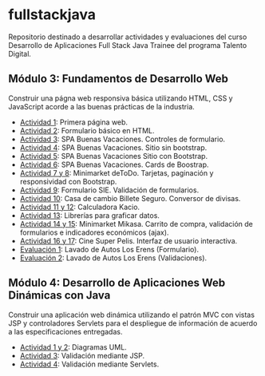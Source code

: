 # fullstackjava

Repositorio destinado a desarrollar actividades y evaluaciones del curso Desarrollo de Aplicaciones Full Stack Java Trainee del programa Talento Digital.

## Módulo 3: Fundamentos de Desarrollo Web 
Construir una págna web responsiva básica utilizando HTML, CSS y JavaScript acorde a las buenas prácticas de la industria.
- [Actividad 1](https://cochayuyo.github.io/fullstackjava/mod3/act01/): Primera página web.
- [Actividad 2](https://cochayuyo.github.io/fullstackjava/mod3/act02/): Formulario básico en HTML.
- [Actividad 3](https://cochayuyo.github.io/fullstackjava/mod3/act03/): SPA Buenas Vacaciones. Controles de formulario.
- [Actividad 4](https://cochayuyo.github.io/fullstackjava/mod3/act04/): SPA Buenas Vacaciones. Sitio sin bootstrap.
- [Actividad 5](https://cochayuyo.github.io/fullstackjava/mod3/act05/): SPA Buenas Vacaciones Sitio con Bootstrap.
- [Actividad 6](https://cochayuyo.github.io/fullstackjava/mod3/act06/): SPA Buenas Vacaciones. Cards de Boostrap.
- [Actividad 7 y 8](https://cochayuyo.github.io/fullstackjava/mod3/act07/): Minimarket deToDo. Tarjetas, paginación y responsividad con Bootstrap.
- [Actividad 9](https://cochayuyo.github.io/fullstackjava/mod3/act09/): Formulario SIE. Validación de formularios.
- [Actividad 10](https://cochayuyo.github.io/fullstackjava/mod3/act10/): Casa de cambio Billete Seguro. Conversor de divisas.
- [Actividad 11 y 12](https://cochayuyo.github.io/fullstackjava/mod3/act11/): Calculadora Kacio.
- [Actividad 13](https://cochayuyo.github.io/fullstackjava/mod3/act13/): Librerías para graficar datos.
- [Actividad 14 y 15](https://cochayuyo.github.io/fullstackjava/mod3/act14/): Minimarket Mikasa. Carrito de compra, validación de formularios e indicadores económicos (ajax).
- [Actividad 16 y 17](https://cochayuyo.github.io/fullstackjava/mod3/act16/): Cine Super Pelis. Interfaz de usuario interactiva.
- [Evaluación 1](https://cochayuyo.github.io/fullstackjava/mod3/eval1/): Lavado de Autos Los Erens (Formulario).
- [Evaluación 2](https://cochayuyo.github.io/fullstackjava/mod3/eval2/): Lavado de Autos Los Erens (Validaciones).

## Módulo 4: Desarrollo de Aplicaciones Web Dinámicas con Java
Construir una aplicación web dinámica utilizando el patrón MVC con vistas JSP y controladores Servlets para el despliegue de información de acuerdo a las especificaciones entregadas.
- [Actividad 1 y 2](https://github.com/cochayuyo/fullstackjava/tree/master/mod4/act01): Diagramas UML.
- [Actividad 3](https://github.com/cochayuyo/fullstackjava/tree/master/mod4/act03): Validación mediante JSP.
- [Actividad 4](https://github.com/cochayuyo/fullstackjava/tree/master/mod4/act04): Validación mediante Servlets.
